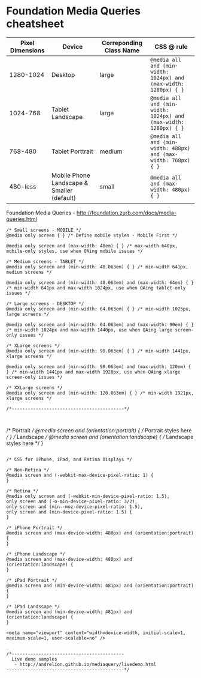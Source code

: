 # Foundation Media Queries cheatsheet
| Pixel Dimensions | Device | Correponding Class Name| CSS @ rule|
|---|---|---|---|
|1280-1024|Desktop|large|`@media all and (min-width: 1024px) and (max-width: 1280px) { }`|
|1024-768|Tablet Landscape|large|`@media all and (min-width: 1024px) and (max-width: 1280px) { }`|
|768-480|Tablet Porttrait|medium|`@media all and (min-width: 480px) and (max-width: 768px) { }`|
|480-less|Mobile Phone Landscape & Smaller (default)|small| `@media all and (max-width: 480px) { }`|

Foundation Media Queries - http://foundation.zurb.com/docs/media-queries.html

``` 
/* Small screens - MOBILE */
@media only screen { } /* Define mobile styles - Mobile First */
 
@media only screen and (max-width: 40em) { } /* max-width 640px, mobile-only styles, use when QAing mobile issues */
 
/* Medium screens - TABLET */
@media only screen and (min-width: 40.063em) { } /* min-width 641px, medium screens */
 
@media only screen and (min-width: 40.063em) and (max-width: 64em) { } /* min-width 641px and max-width 1024px, use when QAing tablet-only issues */
 
/* Large screens - DESKTOP */
@media only screen and (min-width: 64.063em) { } /* min-width 1025px, large screens */
 
@media only screen and (min-width: 64.063em) and (max-width: 90em) { } /* min-width 1024px and max-width 1440px, use when QAing large screen-only issues */
 
/* XLarge screens */
@media only screen and (min-width: 90.063em) { } /* min-width 1441px, xlarge screens */
 
@media only screen and (min-width: 90.063em) and (max-width: 120em) { } /* min-width 1441px and max-width 1920px, use when QAing xlarge screen-only issues */
 
/* XXLarge screens */
@media only screen and (min-width: 120.063em) { } /* min-width 1921px, xlarge screens */
 
/*------------------------------------------*/
 
 
```
/* Portrait */
@media screen and (orientation:portrait) { /* Portrait styles here */ }
/* Landscape */
@media screen and (orientation:landscape) { /* Landscape styles here */ }
``` 
 
/* CSS for iPhone, iPad, and Retina Displays */
 
/* Non-Retina */
@media screen and (-webkit-max-device-pixel-ratio: 1) {
}
 
/* Retina */
@media only screen and (-webkit-min-device-pixel-ratio: 1.5),
only screen and (-o-min-device-pixel-ratio: 3/2),
only screen and (min--moz-device-pixel-ratio: 1.5),
only screen and (min-device-pixel-ratio: 1.5) {
}
 
/* iPhone Portrait */
@media screen and (max-device-width: 480px) and (orientation:portrait) {
} 
 
/* iPhone Landscape */
@media screen and (max-device-width: 480px) and (orientation:landscape) {
}
 
/* iPad Portrait */
@media screen and (min-device-width: 481px) and (orientation:portrait) {
}
 
/* iPad Landscape */
@media screen and (min-device-width: 481px) and (orientation:landscape) {
}
 
<meta name="viewport" content="width=device-width, initial-scale=1, maximum-scale=1, user-scalable=no" />


/*------------------------------------------
  Live demo samples
   - http://andrelion.github.io/mediaquery/livedemo.html
--------------------------------------------*/
